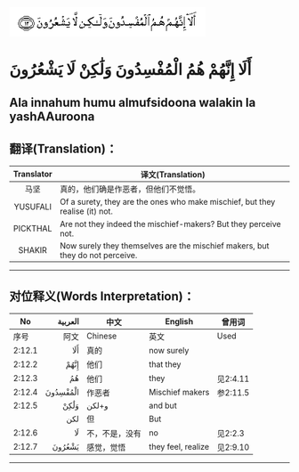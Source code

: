 ![002:012](images/002_012.gif)

#  أَلَا إِنَّهُمْ هُمُ الْمُفْسِدُونَ وَلَٰكِنْ لَا يَشْعُرُونَ 

## Ala innahum humu almufsidoona walakin la yashAAuroona

## 翻译(Translation)：

| Translator | 译文(Translation)                                            |
|:----------:| ------------------------------------------------------------ |
| 马坚       | 真的，他们确是作恶者，但他们不觉悟。                         |
| YUSUFALI   | Of a surety, they are the ones who make mischief, but they realise (it) not. |
| PICKTHAL   | Are not they indeed the mischief-makers? But they perceive not. |
| SHAKIR     | Now surely they themselves are the mischief makers, but they do not perceive. |

---

## 对位释义(Words Interpretation)：

| No     |  العربية | 中文           | English            | 曾用词   |
| ------ | -------: | -------------- | ------------------ | -------- |
| 序号   |     阿文 | Chinese        | 英文               | Used     |
| 2:12.1 |      أَلَا | 真的           | now surely         |          |
| 2:12.2 |     إِنَّهُمْ | 他们           | that they          |          |
| 2:12.3 |       هُمُ | 他们           | they               | 见2:4.11 |
| 2:12.4 | الْمُفْسِدُونَ | 作恶者         | Mischief makers    | 参2:11.5 |
| 2:12.5 |     وَلَٰكِنْ | و+لكن          | and but            |          |
|        |      لكن | 但             | But                |          |
| 2:12.6 |       لَا | 不，不是，没有 | no                 | 见2:2.3  |
| 2:12.7 |   يَشْعُرُونَ | 感觉，觉悟     | they feel, realize | 见2:9.10 |

---
